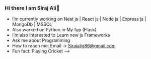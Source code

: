 ### Hi there I am Siraj Ali👋

-  I’m currently working on Nest js | React js | Node js | Express js | MongoDb | MSSQL
-  Also worked on Python in My fyp (Flask)
-  I’m also interested to Learn new js Frameworks
-  Ask me about Programming
-  How to reach me: Email -> Sirajalig86@gmail.com
-  Fun fact: Playing Cricket
-->
